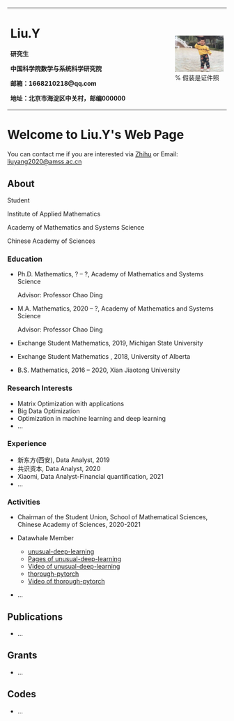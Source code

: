 <table border="0">
  <tr>
    <td width="75%">
      <h1>Liu.Y</h1>
      <p><b>研究生</b></p>
      <p><b>中国科学院数学与系统科学研究院</b></p>
      <p><b>邮箱：1668210218@qq.com</b></p>
      <p><b>地址：北京市海淀区中关村，邮编000000</b></p>
    </td>
    <td width="25%">
      <img src="person-pic.png" width="100%">      % 假装是证件照
    </td>
  </tr>
</table>




# Welcome to Liu.Y's Web Page

You can contact me if you are interested via [Zhihu](https://www.zhihu.com/people/ming-ren-19-34}) or Email: liuyang2020@amss.ac.cn


## About

Student 

Institute of Applied Mathematics

Academy of Mathematics and Systems Science

Chinese Academy of Sciences

### Education

 - Ph.D. Mathematics, ? – ?, Academy of Mathematics and Systems Science

   Advisor: Professor Chao Ding

 - M.A. Mathematics, 2020 – ?, Academy of Mathematics and Systems Science

   Advisor: Professor Chao Ding

 - Exchange Student Mathematics, 2019, Michigan State University
 - Exchange  Student Mathematics , 2018, University of Alberta
 - B.S. Mathematics, 2016 – 2020, Xian Jiaotong University

### Research Interests

- Matrix Optimization with applications
- Big Data Optimization
- Optimization in machine learning and deep learning
- ...

### Experience

- 新东方(西安), Data Analyst, 2019
- 共识资本, Data Analyst, 2020
- Xiaomi, Data Analyst-Financial quantification, 2021
- ...

### Activities

- Chairman of the Student Union, School of Mathematical Sciences, Chinese Academy of Sciences, 2020-2021

- Datawhale Member 
  - [unusual-deep-learning](https://github.com/datawhalechina/unusual-deep-learning)
  - [Pages of unusual-deep-learning](https://datawhalechina.github.io/unusual-deep-learning)
  - [Video of unusual-deep-learning](https://www.bilibili.com/video/BV1iq4y197L4?spm_id_from=333.999.0.0)
  - [thorough-pytorch](https://github.com/datawhalechina/thorough-pytorch)
  - [Video of thorough-pytorch](https://www.bilibili.com/video/BV1L44y1472Z?spm_id_from=333.999.0.0)
- ...

## Publications

- ...

## Grants

- ...

## Codes

- ...

